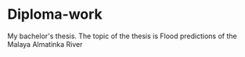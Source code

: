 # Diploma-work
My bachelor's thesis. The topic of the thesis is Flood predictions of the Malaya Almatinka River

